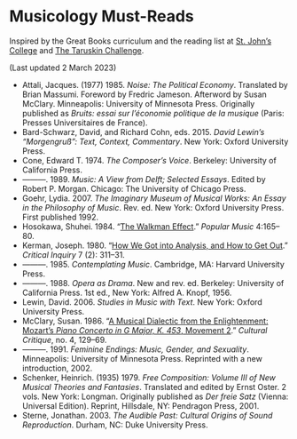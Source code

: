 # Musicology Must-Reads

Inspired by the Great Books curriculum and the reading list at [St. John’s College](https://www.sjc.edu/academic-programs/undergraduate/great-books-reading-list) and [The Taruskin Challenge](https://taruskinchallenge.wordpress.com/musicology-must-reads-2/). 

(Last updated 2 March 2023)

* Attali, Jacques. (1977) 1985. *Noise: The Political Economy*. Translated by Brian Massumi. Foreword by Fredric Jameson. Afterword by Susan McClary. Minneapolis: University of Minnesota Press. Originally published as *Bruits: essai sur l’économie politique de la musique* (Paris: Presses Universitaires de France).
* Bard-Schwarz, David, and Richard Cohn, eds. 2015. *David Lewin’s “Morgengruß”: Text, Context, Commentary*. New York: Oxford University Press.
* Cone, Edward T. 1974. *The Composer’s Voice*. Berkeley: University of California Press.
* ———. 1989. *Music: A View from Delft; Selected Essays*. Edited by Robert P. Morgan. Chicago: The University of Chicago Press.
* Goehr, Lydia. 2007. *The Imaginary Museum of Musical Works: An Essay in the Philosophy of Music*. Rev. ed. New York: Oxford University Press. First published 1992.
* Hosokawa, Shuhei. 1984. “[The Walkman Effect](http://www.jstor.org/stable/853362).” *Popular Music* 4:165–80.
* Kerman, Joseph. 1980. “[How We Got into Analysis, and How to Get Out](http://www.jstor.org/stable/1343130).” *Critical Inquiry* 7 (2): 311–31.
* ———. 1985. *Contemplating Music*. Cambridge, MA: Harvard University Press.
* ———. 1988. *Opera as Drama*. New and rev. ed. Berkeley: University of California Press. 1st ed., New York: Alfred A. Knopf, 1956.
* Lewin, David. 2006. *Studies in Music with Text*. New York: Oxford University Press.
* McClary, Susan. 1986. “[A Musical Dialectic from the Enlightenment: Mozart’s *Piano Concerto in G Major, K. 453*, Movement 2](http://www.jstor.org/stable/1354338).” *Cultural Critique*, no. 4, 129–69.
* ———. 1991. *Feminine Endings: Music, Gender, and Sexuality*. Minneapolis: University of Minnesota Press. Reprinted with a new introduction, 2002.
* Schenker, Heinrich. (1935) 1979. *Free Composition: Volume III of New Musical Theories and Fantasies*. Translated and edited by Ernst Oster. 2 vols. New York: Longman. Originally published as *Der freie Satz* (Vienna: Universal Edition). Reprint, Hillsdale, NY: Pendragon Press, 2001.
* Sterne, Jonathan. 2003. *The Audible Past: Cultural Origins of Sound Reproduction*. Durham, NC: Duke University Press.